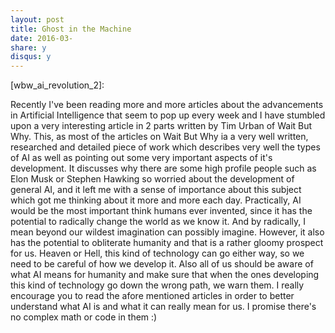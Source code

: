 ```yaml
---
layout: post
title: Ghost in the Machine
date: 2016-03-
share: y
disqus: y
---
```

[ghost_in_the_shell]:
[ex_machina]:
[the_matrix]:
[terminator]:
[chappie]:
[transcendence]:
[blade_runner]:
[wbw_ai_revolution_1]:
[wbw_ai_revolution_2]:

Recently I've been reading more and more articles about the advancements in Artificial Intelligence that seem to pop up every week and I have stumbled upon a very interesting article in 2 parts written by Tim Urban of Wait But Why. This, as most of the articles on Wait But Why ia a very well written, researched and detailed piece of work which describes very well the types of AI as well as pointing out some very important aspects of it's development. It discusses why there are some high profile people such as Elon Musk or Stephen Hawking so worried about the development of general AI, and it left me with a sense of importance about this subject which got me thinking about it more and more each day. Practically, AI would be the most important think humans ever invented, since it has the potential to radically change the world as we know it. And by radically, I mean beyond our wildest imagination can possibly imagine. However, it also has the potential to obliterate humanity and that is a rather gloomy prospect for us. Heaven or Hell, this kind of technology can go either way, so we need to be careful of how we develop it. Also all of us should be aware of what AI means for humanity and make sure that when the ones developing this kind of technology go down the wrong path, we warn them.
I really encourage you to read the afore mentioned articles in order to better understand what AI is and what it can really mean for us. I promise there's no complex math or code in them :)
<br/><br/>

